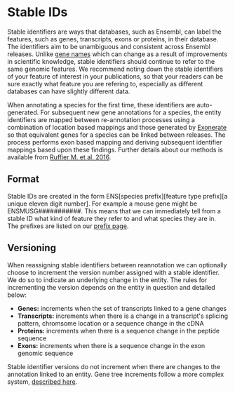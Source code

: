 # Stable IDs

Stable identifiers are ways that databases, such as Ensembl, can label the features, such as genes, transcripts, exons or proteins, in their database. The identifiers aim to be unambiguous and consistent across Ensembl releases. Unlike [gene names](ens-emily/ensembl-docs/blob/master/annotation/gene_names.md) which can change as a result of improvements in scientific knowledge, stable identifiers should continue to refer to the same genomic features. We recommend noting down the stable identifiers of your feature of interest in your publications, so that your readers can be sure exactly what feature you are refering to, especially as different databases can have slightly different data.

When annotating a species for the first time, these identifiers are auto-generated. For subsequent new gene annotations for a species, the entity identifiers are mapped between re-annotation processes using a combination of location based mappings and those generated by [Exonerate](http://www.ebi.ac.uk/about/vertebrate-genomics/software/exonerate) so that equivalent genes for a species can be linked between releases. The process performs exon based mapping and deriving subsequent identifier mappings based upon these findings. Further details about our methods is available from [Ruffier M. et al. 2016](https://www.surveymonkey.net/results/SM-RBW6HQ9X/).

## Format

Stable IDs are created in the form ENS[species prefix][feature type prefix][a unique eleven digit number]. For example a mouse gene might be ENSMUSG###########. This means that we can immediately tell from a stable ID what kind of feature they refer to and what species they are in. The prefixes are listed on our [prefix page](stable_id_prefixes.md).

## Versioning

When reassigning stable identifiers between reannotation we can optionally choose to increment the version number assigned with a stable identifier. We do so to indicate an underlying change in the entity. The rules for incrementing the version depends on the entity in question and detailed below:

* **Genes:** increments when the set of transcripts linked to a gene changes
* **Transcripts:** increments when there is a change in a transcript's splicing pattern, chromsome location or a sequence change in the cDNA
* **Proteins:** increments when there is a sequence change in the peptide sequence
* **Exons:** increments when there is a sequence change in the exon genomic sequence

Stable identifier versions do not increment when there are changes to the annotation linked to an entity. Gene tree increments follow a more complex system, [described here](ens-emily/ensembl-docs/blob/master/compara/gene_tree_stable_id.md).

